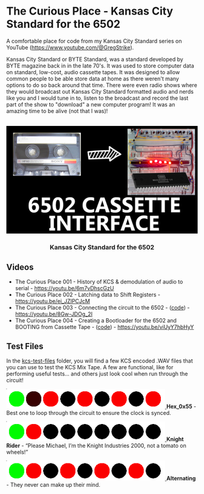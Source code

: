 # The Curious Place - Kansas City Standard for the 6502
A comfortable place for code from my Kansas City Standard series on YouTube (https://www.youtube.com/@GregStrike).  

Kansas City Standard or BYTE Standard, was a standard developed by BYTE magazine back in in the late 70's. It was used to store computer data on standard, low-cost, audio cassette tapes. It was designed to allow common people to be able store data at home as there weren't many options to do so back around that time. There were even radio shows where they would broadcast out Kansas City Standard formatted audio and nerds like you and I would tune in to, listen to the broadcast and record the last part of the show to "download" a new computer program!  It was an amazing time to be alive (not that I was)!

<!-- PROJECT LOGO -->
<br />
<div align="center">
  <a href="https://youtu.be/6m7vDhscGzU">
    <img src="images/001-Thumbnail.png" alt="Logo" width="640">
  </a>

  <h3 align="center">Kansas City Standard for the 6502</h3>
</div>

<!-- GETTING STARTED -->
## Videos
* The Curious Place 001 - History of KCS & demodulation of audio to serial - https://youtu.be/6m7vDhscGzU
* The Curious Place 002 - Latching data to Shift Registers - https://youtu.be/ei_JZlPCJcM
* The Curious Place 003 - Connecting the circuit to the 6502 - (<a href="Video-003/">code</a>) - https://youtu.be/8Gw-JDOg_2I
* The Curious Place 004 - Creating a Bootloader for the 6502 and BOOTING from Cassette Tape - (<a href="Video-004/">code</a>) - https://youtu.be/viUyY7hbHyY

## Test Files
In the <a href="kcs-test-files/">kcs-test-files</a> folder, you will find a few KCS encoded .WAV files that you can use to test the KCS Mix Tape.  A few are functional, like for performing useful tests...  and others just look cool when run through the circuit!

<p>
<a href="kcs-test-files/hex_0x55.wav">
<img src="images/test_hex_0x55.gif" />
</a>
<b>Hex_0x55</b> - Best one to loop through the circuit to ensure the clock is synced.
</p>
<p>
<a href="kcs-test-files/knight_rider.wav">
<img src="images/test_knight_rider.gif" />
</a>
<b>Knight Rider</b> - “Please Michael, I’m the Knight Industries 2000, not a tomato on wheels!”
</p>
<p>
<a href="kcs-test-files/alternating.wav">
<img src="images/test_alternating.gif" />
</a>
<b>Alternating</b> - They never can make up their mind.
</p>